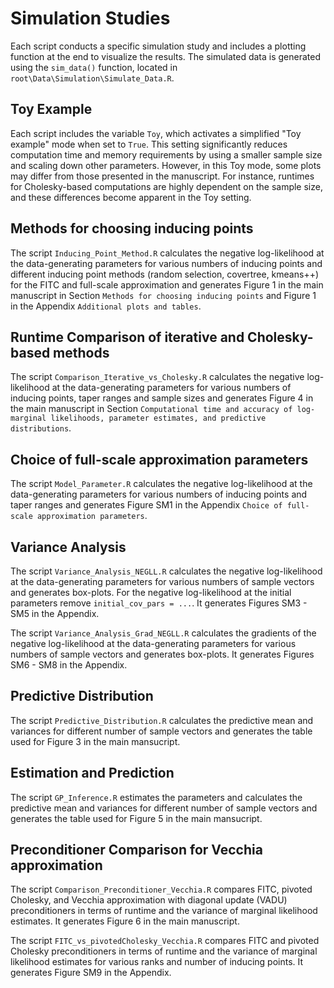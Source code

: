 # Simulation Studies

Each script conducts a specific simulation study and includes a plotting function at the end to visualize the results.
The simulated data is generated using the ```sim_data()``` function, located in ```root\Data\Simulation\Simulate_Data.R```.

## Toy Example

Each script includes the variable ```Toy```, which activates a simplified "Toy example" mode when set to ```True```. This setting significantly reduces computation time and memory requirements by using a smaller sample size and scaling down other parameters. However, in this Toy mode, some plots may differ from those presented in the manuscript. For instance, runtimes for Cholesky-based computations are highly dependent on the sample size, and these differences become apparent in the Toy setting.

## Methods for choosing inducing points

The script ```Inducing_Point_Method.R``` calculates the negative log-likelihood at the data-generating parameters for various numbers of inducing points and different inducing point methods (random selection, covertree, kmeans++) for the FITC and full-scale approximation and generates Figure 1 in the main manuscript in Section ```Methods for choosing inducing points``` and Figure 1 in the Appendix ```Additional plots and tables```. 

## Runtime Comparison of iterative and Cholesky-based methods

The script ```Comparison_Iterative_vs_Cholesky.R``` calculates the negative log-likelihood at the data-generating parameters for various numbers of inducing points, taper ranges and sample sizes and generates Figure 4 in the main manuscript in Section ```Computational time and accuracy of log-marginal likelihoods, parameter estimates, and predictive distributions```. 

## Choice of full-scale approximation parameters

The script ```Model_Parameter.R``` calculates the negative log-likelihood at the data-generating parameters for various numbers of inducing points and taper ranges and generates Figure SM1 in the Appendix ```Choice of full-scale approximation parameters```. 

## Variance Analysis

The script ```Variance_Analysis_NEGLL.R``` calculates the negative log-likelihood at the data-generating parameters for various numbers of sample vectors and generates box-plots. For the negative log-likelihood at the initial parameters remove ```initial_cov_pars = ...```. It generates Figures SM3 - SM5 in the Appendix.

The script ```Variance_Analysis_Grad_NEGLL.R``` calculates the gradients of the negative log-likelihood at the data-generating parameters for various numbers of sample vectors and generates box-plots. It generates Figures SM6 - SM8 in the Appendix.

## Predictive Distribution

The script ```Predictive_Distribution.R``` calculates the predictive mean and variances for different number of sample vectors and generates the table used for
Figure 3 in the main mansucript.

## Estimation and Prediction

The script ```GP_Inference.R``` estimates the parameters and calculates the predictive mean and variances for different number of sample vectors and generates the table used for Figure 5 in the main mansucript.

## Preconditioner Comparison for Vecchia approximation

The script ```Comparison_Preconditioner_Vecchia.R``` compares FITC, pivoted Cholesky, and Vecchia approximation with diagonal update (VADU) preconditioners in terms of runtime and the variance of marginal likelihood estimates. It generates Figure 6 in the main manuscript.

The script ```FITC_vs_pivotedCholesky_Vecchia.R``` compares FITC and pivoted Cholesky preconditioners in terms of runtime and the variance of marginal likelihood estimates for various ranks and number of inducing points. It generates Figure SM9 in the Appendix.


